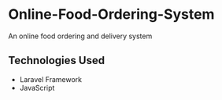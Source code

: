 # Online-Food-Ordering-System
An online food ordering and delivery system

## Technologies Used
* Laravel Framework
* JavaScript


